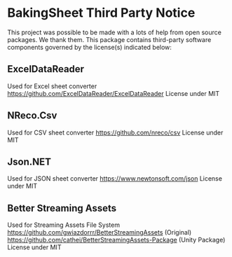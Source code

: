 # BakingSheet Third Party Notice
This project was possible to be made with a lots of help from open source packages. We thank them.
This package contains third-party software components governed by the license(s) indicated below:

## ExcelDataReader
Used for Excel sheet converter
https://github.com/ExcelDataReader/ExcelDataReader
License under MIT

## NReco.Csv
Used for CSV sheet converter
https://github.com/nreco/csv
License under MIT

## Json.NET
Used for JSON sheet converter
https://www.newtonsoft.com/json
License under MIT

## Better Streaming Assets
Used for Streaming Assets File System
https://github.com/gwiazdorrr/BetterStreamingAssets (Original)
https://github.com/cathei/BetterStreamingAssets-Package (Unity Package)
License under MIT
